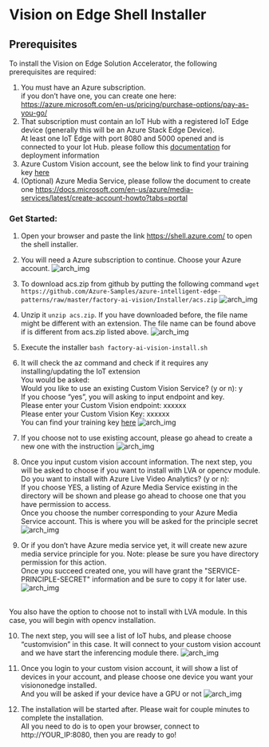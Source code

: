 

# Vision on Edge Shell Installer

## Prerequisites

To install the Vision on Edge Solution Accelerator, the following prerequisites are required:

1. You must have an Azure subscription.
<br/> if you don’t have one, you can create one here: https://azure.microsoft.com/en-us/pricing/purchase-options/pay-as-you-go/
2. That subscription must contain an IoT Hub with a registered IoT Edge device (generally this will be an Azure Stack Edge Device).
<br/>At least one IoT Edge with port 8080 and 5000 opened and is connected to your Iot Hub. please follow this [documentation](https://docs.microsoft.com/en-us/azure/iot-edge/quickstart-linux) for deployment information
3. Azure Custom Vision account, see the below link to find your training key [here](https://www.customvision.ai/projects#/settings)
4. (Optional) Azure Media Service, please follow the document to create one https://docs.microsoft.com/en-us/azure/media-services/latest/create-account-howto?tabs=portal
 
   
### Get Started:

1. Open your browser and paste the link https://shell.azure.com/  to open the shell installer. 
2. You will need a Azure subscription to continue. Choose your Azure account.
![arch_img](https://github.com/linkernetworks/azure-intelligent-edge-patterns/raw/develop/factory-ai-vision/assets/step1.png)
3. To download acs.zip from github by putting the following command `wget https://github.com/Azure-Samples/azure-intelligent-edge-patterns/raw/master/factory-ai-vision/Installer/acs.zip`
![arch_img](https://github.com/linkernetworks/azure-intelligent-edge-patterns/raw/develop/factory-ai-vision/assets/step2.png)
4. Unzip it `unzip acs.zip`. If you have downloaded before, the file name might be different with an extension. The file name can be found above if is different from acs.zip listed above. 
![arch_img](https://github.com/linkernetworks/azure-intelligent-edge-patterns/raw/develop/factory-ai-vision/assets/step3.png)
5. Execute the installer `bash factory-ai-vision-install.sh`

6. It will check the az command and check if it requires any installing/updating the IoT extension
<br/>You would be asked:
<br/>Would you like to use an existing Custom Vision Service? (y or n):  y 
<br/>If you choose “yes”, you will asking to input endpoint and key.
<br/>Please enter your Custom Vision endpoint: xxxxxx
<br/>Please enter your Custom Vision Key: xxxxxx
<br/> You can find your training key [here](https://www.customvision.ai/projects#/setting)
![arch_img](https://github.com/linkernetworks/azure-intelligent-edge-patterns/raw/develop/factory-ai-vision/assets/step4.png)

7. If you choose not to use existing account, please go ahead to create a new one with the instruction
![arch_img](https://github.com/linkernetworks/azure-intelligent-edge-patterns/raw/develop/factory-ai-vision/assets/step5.png)

8. Once you input custom vision account information. The next step, you will be asked to choose if you want to install with LVA or opencv module. 
<br/>Do you want to install with Azure Live Video Analytics? (y or n): 
<br/>If you choose YES, a listing of Azure Media Service existing in the directory will be shown and please go ahead to choose one that you have permission to access.
<br/>Once you choose the number corresponding to your Azure Media Service account. This is where you will be asked for the principle secret 
![arch_img](https://github.com/linkernetworks/azure-intelligent-edge-patterns/raw/develop/factory-ai-vision/assets/step6.png)

9. Or if you don’t have Azure media service yet, it will create new azure media service principle for you. 
Note: please be sure you have directory permission for this action. 
<br/>Once you succeed created one, you will have grant the "SERVICE-PRINCIPLE-SECRET" information and be sure to copy it for later use.
![arch_img](https://github.com/linkernetworks/azure-intelligent-edge-patterns/raw/develop/factory-ai-vision/assets/step7.png)

<br/>You also have the option to choose not to install with LVA module. In this case, you will begin with opencv installation. 

10. The next step, you will see a list of IoT hubs, and please choose “customvision” in this case. It will connect to your custom vision account and we have start the inferencing module there. 
![arch_img](https://github.com/linkernetworks/azure-intelligent-edge-patterns/raw/develop/factory-ai-vision/assets/step8.png)

11. Once you login to your custom vision account, it will show a list of devices in your account, and please choose one device you want your visiononedge installed.
<br/>And you will be asked if your device have a GPU or not
![arch_img](https://github.com/linkernetworks/azure-intelligent-edge-patterns/raw/develop/factory-ai-vision/assets/step9.png)

12. The installation will be started after. Please wait for couple minutes to complete the installation. 
<br/>All you need to do is to open your browser, connect to http://YOUR_IP:8080, then you are ready to go!

